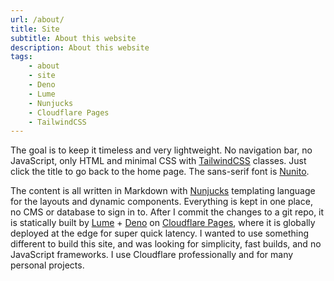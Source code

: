 ```yaml
---
url: /about/
title: Site
subtitle: About this website
description: About this website
tags:
    - about
    - site
    - Deno
    - Lume
    - Nunjucks
    - Cloudflare Pages
    - TailwindCSS
---
```


The goal is to keep it timeless and very lightweight. No navigation bar, no JavaScript, only HTML and minimal CSS with [TailwindCSS](https://tailwindcss.com/) classes. Just click the title to go back to the home page. The sans-serif font is [Nunito](https://fonts.google.com/specimen/Nunito).

The content is all written in Markdown with [Nunjucks](https://mozilla.github.io/nunjucks/) templating language for the layouts and dynamic components. Everything is kept in one place, no CMS or database to sign in to.  After I commit the changes to a git repo, it is statically built by [Lume](https://lume.land/) + [Deno](https://deno.land/) on [Cloudflare Pages](https://pages.cloudflare.com/), where it is globally deployed at the edge for super quick latency. I wanted to use something different to build this site, and was looking for simplicity, fast builds, and no JavaScript frameworks.  I use Cloudflare professionally and for many personal projects. 